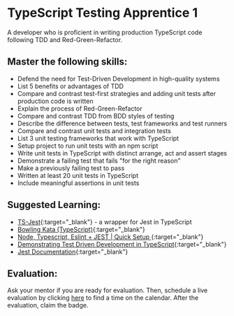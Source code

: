 # TypeScript Testing Apprentice 1

A developer who is proficient in writing production TypeScript code following TDD and Red-Green-Refactor.

## Master the following skills:

- Defend the need for Test-Driven Development in high-quality systems
- List 5 benefits or advantages of TDD
- Compare and contrast test-first strategies and adding unit tests after production code is written
- Explain the process of Red-Green-Refactor
- Compare and contrast TDD from BDD styles of testing
- Describe the difference between tests, test frameworks and test runners
- Compare and contrast unit tests and integration tests
- List 3 unit testing frameworks that work with TypeScript
- Setup project to run unit tests with an npm script
- Write unit tests in TypeScript with distinct arrange, act and assert stages
- Demonstrate a failing test that fails "for the right reason"
- Make a previously failing test to pass
- Written at least 20 unit tests in TypeScript
- Include meaningful assertions in unit tests

## Suggested Learning:

- [TS-Jest](https://kulshekhar.github.io/ts-jest/){:target="\_blank"} - a wrapper for Jest in TypeScript
- [Bowling Kata (TypeScript)](https://www.youtube.com/watch?v=VKsvx0oidks&list=PL9YY6NVvPc5UwmZsuuSRUGh7ydiJ7ix4-&index=4&t=32s){:target="\_blank"}
- [Node, Typescript, Eslint + JEST | Quick Setup ](https://youtu.be/pTdaeKSv49Y?list=PLJZ55yY08TNAtCdIWPApOGOjnmf8_d_jC){:target="\_blank"}
- [Demonstrating Test Driven Development in TypeScript](https://www.youtube.com/watch?v=_rLi95Q6hEI){:target="\_blank"}
- [Jest Documentation](https://jestjs.io/docs/en/getting-started#using-typescript){:target="\_blank"}

## Evaluation:

Ask your mentor if you are ready for evaluation. Then, schedule a live evaluation by clicking [here](https://calendly.com/codex-evaluations/full-stack) to find a time on the calendar. After the evaluation, claim the badge.
